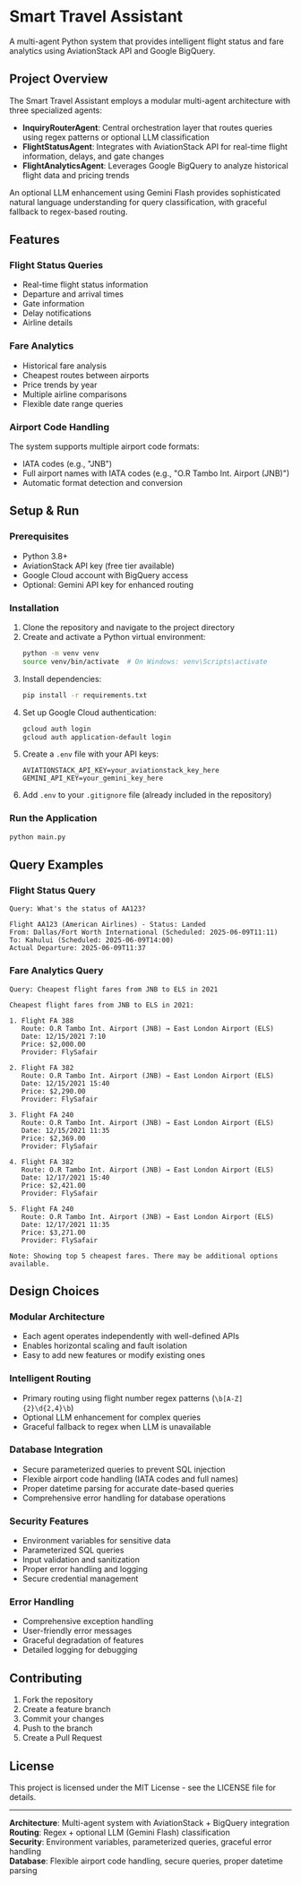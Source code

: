 # Smart Travel Assistant

A multi-agent Python system that provides intelligent flight status and fare analytics using AviationStack API and Google BigQuery.

## Project Overview

The Smart Travel Assistant employs a modular multi-agent architecture with three specialized agents:

- **InquiryRouterAgent**: Central orchestration layer that routes queries using regex patterns or optional LLM classification
- **FlightStatusAgent**: Integrates with AviationStack API for real-time flight information, delays, and gate changes
- **FlightAnalyticsAgent**: Leverages Google BigQuery to analyze historical flight data and pricing trends

An optional LLM enhancement using Gemini Flash provides sophisticated natural language understanding for query classification, with graceful fallback to regex-based routing.

## Features

### Flight Status Queries
- Real-time flight status information
- Departure and arrival times
- Gate information
- Delay notifications
- Airline details

### Fare Analytics
- Historical fare analysis
- Cheapest routes between airports
- Price trends by year
- Multiple airline comparisons
- Flexible date range queries

### Airport Code Handling
The system supports multiple airport code formats:
- IATA codes (e.g., "JNB")
- Full airport names with IATA codes (e.g., "O.R Tambo Int. Airport (JNB)")
- Automatic format detection and conversion

## Setup & Run

### Prerequisites
- Python 3.8+
- AviationStack API key (free tier available)
- Google Cloud account with BigQuery access
- Optional: Gemini API key for enhanced routing

### Installation
1. Clone the repository and navigate to the project directory
2. Create and activate a Python virtual environment:
   ```bash
   python -m venv venv
   source venv/bin/activate  # On Windows: venv\Scripts\activate
   ```
3. Install dependencies:
   ```bash
   pip install -r requirements.txt
   ```
4. Set up Google Cloud authentication:
   ```bash
   gcloud auth login
   gcloud auth application-default login
   ```
5. Create a `.env` file with your API keys:
   ```
   AVIATIONSTACK_API_KEY=your_aviationstack_key_here
   GEMINI_API_KEY=your_gemini_key_here
   ```
6. Add `.env` to your `.gitignore` file (already included in the repository)

### Run the Application
```bash
python main.py
```

## Query Examples

### Flight Status Query
```
Query: What's the status of AA123?

Flight AA123 (American Airlines) - Status: Landed
From: Dallas/Fort Worth International (Scheduled: 2025-06-09T11:11)
To: Kahului (Scheduled: 2025-06-09T14:00)
Actual Departure: 2025-06-09T11:37
```

### Fare Analytics Query
```
Query: Cheapest flight fares from JNB to ELS in 2021

Cheapest flight fares from JNB to ELS in 2021:

1. Flight FA 388
   Route: O.R Tambo Int. Airport (JNB) → East London Airport (ELS)
   Date: 12/15/2021 7:10
   Price: $2,000.00
   Provider: FlySafair

2. Flight FA 382
   Route: O.R Tambo Int. Airport (JNB) → East London Airport (ELS)
   Date: 12/15/2021 15:40
   Price: $2,290.00
   Provider: FlySafair

3. Flight FA 240
   Route: O.R Tambo Int. Airport (JNB) → East London Airport (ELS)
   Date: 12/15/2021 11:35
   Price: $2,369.00
   Provider: FlySafair

4. Flight FA 382
   Route: O.R Tambo Int. Airport (JNB) → East London Airport (ELS)
   Date: 12/17/2021 15:40
   Price: $2,421.00
   Provider: FlySafair

5. Flight FA 240
   Route: O.R Tambo Int. Airport (JNB) → East London Airport (ELS)
   Date: 12/17/2021 11:35
   Price: $3,271.00
   Provider: FlySafair

Note: Showing top 5 cheapest fares. There may be additional options available.
```

## Design Choices

### Modular Architecture
- Each agent operates independently with well-defined APIs
- Enables horizontal scaling and fault isolation
- Easy to add new features or modify existing ones

### Intelligent Routing
- Primary routing using flight number regex patterns (`\b[A-Z]{2}\d{2,4}\b`)
- Optional LLM enhancement for complex queries
- Graceful fallback to regex when LLM is unavailable

### Database Integration
- Secure parameterized queries to prevent SQL injection
- Flexible airport code handling (IATA codes and full names)
- Proper datetime parsing for accurate date-based queries
- Comprehensive error handling for database operations

### Security Features
- Environment variables for sensitive data
- Parameterized SQL queries
- Input validation and sanitization
- Proper error handling and logging
- Secure credential management

### Error Handling
- Comprehensive exception handling
- User-friendly error messages
- Graceful degradation of features
- Detailed logging for debugging

## Contributing

1. Fork the repository
2. Create a feature branch
3. Commit your changes
4. Push to the branch
5. Create a Pull Request

## License

This project is licensed under the MIT License - see the LICENSE file for details.

---

**Architecture**: Multi-agent system with AviationStack + BigQuery integration  
**Routing**: Regex + optional LLM (Gemini Flash) classification  
**Security**: Environment variables, parameterized queries, graceful error handling  
**Database**: Flexible airport code handling, secure queries, proper datetime parsing 